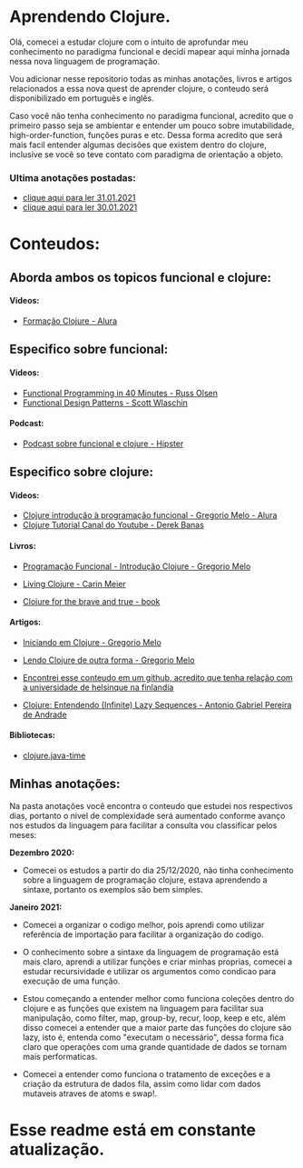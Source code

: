 # **Aprendendo Clojure.**

Olá, comecei a estudar clojure com o intuito de aprofundar meu conhecimento no paradigma funcional e decidi mapear aqui minha jornada nessa nova linguagem de programação. 

Vou adicionar nesse repositorio todas as minhas anotações, livros e artigos relacionados a essa nova quest de aprender clojure, o conteudo será disponibilizado em português e inglês. 

Caso você não tenha conhecimento no paradigma funcional, acredito que o primeiro passo seja se ambientar e entender um pouco sobre imutabilidade, high-order-function, funções puras e etc. Dessa forma acredito que será mais facil entender algumas decisões que existem dentro do clojure, inclusive se você so teve contato com paradigma de orientação a objeto.

### **Ultima anotações postadas:** 

- [clique aqui para ler 31.01.2021](./anotacoes/janeiro-2021/31-01-2021.md)
- [clique aqui para ler 30.01.2021](./anotacoes/janeiro-2021/25-01-2021.md)

# **Conteudos:** 

## **Aborda ambos os topicos funcional e clojure:**

#### Videos: 
- [Formação Clojure - Alura](https://cursos.alura.com.br/formacao-clojure)

## **Especifico sobre funcional:**

#### Videos: 

- [Functional Programming in 40 Minutes -  Russ Olsen](https://www.youtube.com/watch?v=0if71HOyVjY)
- [Functional Design Patterns - Scott Wlaschin](https://www.youtube.com/watch?v=srQt1NAHYC0)

#### Podcast: 

- [Podcast sobre funcional e clojure - Hipster](https://podcasts.google.com/feed/aHR0cHM6Ly9oaXBzdGVycy50ZWNoL2ZlZWQvcG9kY2FzdC8/episode/aHR0cHM6Ly9oaXBzdGVycy50ZWNoLz9wPTI0OTU?hl=pt-BR&ved=2ahUKEwip6vK0-N_tAhV6H7kGHYHoAXoQjrkEegQIBhAL&ep=6)

## **Especifico sobre clojure:** 

#### Videos: 

- [Clojure introdução à programação funcional - Gregorio Melo - Alura](https://cursos.alura.com.br/course/clojure-introducao-a-programacao-funcional/)
- [Clojure Tutorial Canal do Youtube - Derek Banas](https://www.youtube.com/watch?v=ciGyHkDuPAE)

#### Livros: 
- [Programação Funcional - Introdução Clojure - Gregorio Melo](https://www.casadocodigo.com.br/products/livro-programacao-funcional-clojure)

- [Living Clojure - Carin Meier](https://www.amazon.com.br/dp/B00W4DTCSW/ref=dp-kindle-redirect?_encoding=UTF8&btkr=1)

- [Clojure for the brave and true - book](https://www.braveclojure.com/getting-started/)

#### Artigos: 

- [Iniciando em Clojure - Gregorio Melo](https://medium.com/trainingcenter/iniciando-estudos-na-linguagem-de-programa%C3%A7%C3%A3o-clojure-d4cb3801234e)

- [Lendo Clojure de outra forma - Gregorio Melo](https://programacaofuncional.com.br/programacao-funcional-com-clojure.pdf)

- [Encontrei esse conteudo em um github, acredito que tenha relação com a universidade de helsinque na finlandia](http://iloveponies.github.io/120-hour-epic-sax-marathon/index.html)

- [Clojure: Entendendo (Infinite) Lazy Sequences - Antonio Gabriel Pereira de Andrade](https://medium.com/@antonio.gabriel/clojure-entendendo-infinite-lazy-sequences-2fd87275e048)

#### Bibliotecas: 

- [clojure.java-time](https://github.com/dm3/clojure.java-time)

## **Minhas anotações:**

Na pasta anotações você encontra o conteudo que estudei nos respectivos dias, portanto o nivel de complexidade será aumentado conforme avanço nos estudos da linguagem para facilitar a consulta vou classificar pelos meses:

**Dezembro 2020:**

- Comecei os estudos a partir do dia 25/12/2020, não tinha conhecimento sobre a linguagem de programação clojure, estava aprendendo a sintaxe, portanto os exemplos são bem simples. 

**Janeiro 2021:** 

- Comecei a organizar o codigo melhor, pois aprendi como utilizar referência de importação para facilitar a organização do codigo.

- O conhecimento sobre a sintaxe da linguagem de programação está mais claro, aprendi a utilizar funções e criar minhas proprias, comecei a estudar recursividade e utilizar os argumentos como condicao para execução de uma função.

- Estou começando a entender melhor como funciona coleções dentro do clojure e as funções que existem na linguagem para facilitar sua manipulação, como filter, map, group-by, recur, loop, keep e etc, além disso comecei a entender que a maior parte das funções do clojure são lazy, isto é, entenda como "executam o necessário", dessa forma fica claro que operações com uma grande quantidade de dados se tornam mais performaticas.

- Comecei a entender como funciona o tratamento de exceções e a criação da estrutura de dados fila, assim como lidar com dados mutaveis atraves de atoms e swap!.



# **Esse readme está em constante atualização.**
